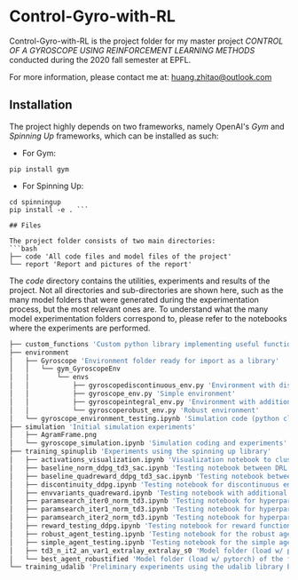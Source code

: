 # Control-Gyro-with-RL

Control-Gyro-with-RL is the project folder for my master project *CONTROL OF A GYROSCOPE USING REINFORCEMENT LEARNING METHODS*
conducted during the 2020 fall semester at EPFL. 

For more information, please contact me at: <huang.zhitao@outlook.com>

## Installation

The project highly depends on two frameworks, namely OpenAI's *Gym* and *Spinning Up* frameworks, which can be installed as such:

- For Gym:

```pip install gym ```

- For Spinning Up:

```git clone https://github.com/openai/spinningup.git 
cd spinningup 
pip install -e . ```

## Files

The project folder consists of two main directories:
```bash
├── code 'All code files and model files of the project'
└── report 'Report and pictures of the report'
```

The *code* directory contains the utilities, experiments and results of the project. Not all directories and sub-directories are shown here, such as the many model folders that were generated during the experimentation process, but the most relevant ones are. To understand what the many model experimentation folders correspond to, please refer to the notebooks where the experiments are performed. 
```bash
├── custom_functions 'Custom python library implementing useful functions for the project'
├── environment
│   ├── Gyroscope 'Environment folder ready for import as a library'
│   │   └── gym_GyroscopeEnv
│   │       └── envs
│   │           ├── gyroscopediscontinuous_env.py 'Environment with discontinuity'
│   │           ├── gyroscope_env.py 'Simple environment'
│   │           ├── gyroscopeintegral_env.py 'Environment with additionam integral term'
│   │           └── gyroscoperobust_env.py 'Robust environment'
│   └── gyroscope_environment_testing.ipynb 'Simulation code (python class) transferred to the Gym API'
├── simulation 'Initial simulation experiments'
│   ├── AgramFrame.png
│   └── gyroscope_simulation.ipynb 'Simulation coding and experiments'
├── training_spinuplib 'Experiments using the spinning up library'
│   ├── activations_visualization.ipynb 'Visualization notebook to cluster activations using t-SNE'
│   ├── baseline_norm_ddpg_td3_sac.ipynb 'Testing notebook between DRL algorithms for norm. reward'
│   ├── baseline_quadreward_ddpg_td3_sac.ipynb 'Testing notebook between DRL algorithms for quad. reward'
│   ├── discontinuity_ddpg.ipynb 'Testing notebook for discontinuous environment'
│   ├── envvariants_quadreward.ipynb 'Testing notebook with additional integral term'
│   ├── paramsearch_iter0_norm_td3.ipynb 'Testing notebook for hyperparamater search iteration 0'
│   ├── paramsearch_iter1_norm_td3.ipynb 'Testing notebook for hyperparamater search iteration 1'
│   ├── paramsearch_iter2_norm_td3.ipynb 'Testing notebook for hyperparamater search iteration 2 and 3'
│   ├── reward_testing_ddpg.ipynb 'Testing notebook for reward function analysis'
│   ├── robust_agent_testing.ipynb 'Testing notebook for the robust agent'
│   ├── simple_agent_testing.ipynb 'Testing notebook for the simple agent'
│   ├── td3_n_it2_an_var1_extralay_extralay_s0 'Model folder (load w/ pytorch) of the final simple agent'
│   └── best_agent_robustified 'Model folder (load w/ pytorch) of the final robust agent'
└── training_udalib 'Preliminary experiments using the udalib library before moving to spinning up'
```


```python

```
